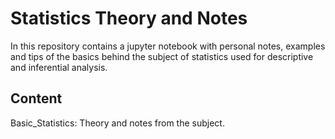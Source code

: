 # Statistics Theory and Notes

In this repository contains a jupyter notebook with personal notes, examples and tips of the basics behind the subject of statistics used for descriptive and inferential analysis.

## Content
Basic_Statistics: Theory and notes from the subject.
